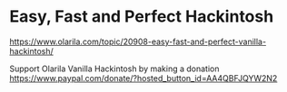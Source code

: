 # Easy, Fast and Perfect Hackintosh

https://www.olarila.com/topic/20908-easy-fast-and-perfect-vanilla-hackintosh/

Support Olarila Vanilla Hackintosh by making a donation
https://www.paypal.com/donate/?hosted_button_id=AA4QBFJQYW2N2
